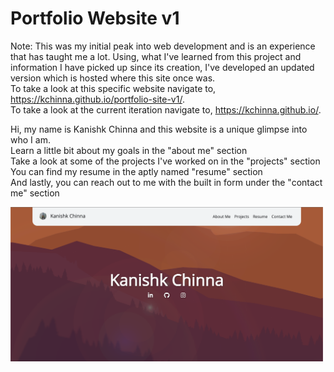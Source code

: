 # Portfolio Website v1

Note: This was my initial peak into web development and is an experience that has taught me a lot.
Using, what I've learned from this project and information I have picked up since its creation, I've developed an updated version which is hosted where this site once was. <br>
To take a look at this specific website navigate to, https://kchinna.github.io/portfolio-site-v1/. <br>
To take a look at the current iteration navigate to, https://kchinna.github.io/.

Hi, my name is Kanishk Chinna and this website is a unique glimpse into who I am. <br>
Learn a little bit about my goals in the "about me" section <br>
Take a look at some of the projects I've worked on in the "projects" section <br>
You can find my resume in the aptly named "resume" section <br>
And lastly, you can reach out to me with the built in form under the "contact me" section <br>

<img src="./images/portfolio-v1.jpg" style="width: 500px;"/>
